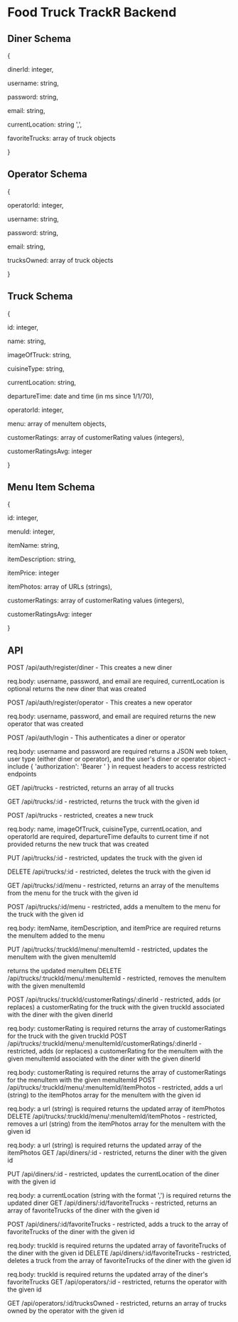 # Food Truck TrackR Backend

## Diner Schema

{

  dinerId: integer,

  username: string,

  password: string,

  email: string,

  currentLocation: string '<latitude>,<longitude>',
  
  favoriteTrucks: array of truck objects

}

## Operator Schema

{

operatorId: integer,

username: string,

password: string,

email: string,

trucksOwned: array of truck objects

}

## Truck Schema

{

id: integer,

name: string,

imageOfTruck: string,

cuisineType: string,

currentLocation: string,

departureTime: date and time (in ms since 1/1/70),

operatorId: integer,

menu: array of menuItem objects,

customerRatings: array of customerRating values (integers),

customerRatingsAvg: integer

}

## Menu Item Schema

{

id: integer,

menuId: integer,

itemName: string,

itemDescription: string,

itemPrice: integer

itemPhotos: array of URLs (strings),

customerRatings: array of customerRating values (integers),

customerRatingsAvg: integer

}

## API

POST /api/auth/register/diner - This creates a new diner

req.body: username, password, and email are required, currentLocation is optional
returns the new diner that was created

POST /api/auth/register/operator - This creates a new operator

req.body: username, password, and email are required
returns the new operator that was created

POST /api/auth/login - This authenticates a diner or operator

req.body: username and password are required
returns a JSON web token, user type (either diner or operator), and the user's diner or operator object - include { 'authorization': 'Bearer <token>' } in request headers to access restricted endpoints

GET /api/trucks - restricted, returns an array of all trucks

GET /api/trucks/:id - restricted, returns the truck with the given id

POST /api/trucks - restricted, creates a new truck

req.body: name, imageOfTruck, cuisineType, currentLocation, and operatorId are required, departureTime defaults to current time if not provided
returns the new truck that was created

PUT /api/trucks/:id - restricted, updates the truck with the given id

DELETE /api/trucks/:id - restricted, deletes the truck with the given id

GET /api/trucks/:id/menu - restricted, returns an array of the menuItems from the menu for the truck with the given id

POST /api/trucks/:id/menu - restricted, adds a menuItem to the menu for the truck with the given id

req.body: itemName, itemDescription, and itemPrice are required
returns the menuItem added to the menu

PUT /api/trucks/:truckId/menu/:menuItemId - restricted, updates the menuItem with the given menuItemId

returns the updated menuItem
DELETE /api/trucks/:truckId/menu/:menuItemId - restricted, removes the menuItem with the given menuItemId

POST /api/trucks/:truckId/customerRatings/:dinerId - restricted, adds (or replaces) a customerRating for the truck with the given truckId associated with the diner with the given dinerId

req.body: customerRating is required
returns the array of customerRatings for the truck with the given truckId
POST /api/trucks/:truckId/menu/:menuItemId/customerRatings/:dinerId - restricted, adds (or replaces) a customerRating for the menuItem with the given menuItemId associated with the diner with the given dinerId

req.body: customerRating is required
returns the array of customerRatings for the menuItem with the given menuItemId
POST /api/trucks/:truckId/menu/:menuItemId/itemPhotos - restricted, adds a url (string) to the itemPhotos array for the menuItem with the given id

req.body: a url (string) is required
returns the updated array of itemPhotos
DELETE /api/trucks/:truckId/menu/:menuItemId/itemPhotos - restricted, removes a url (string) from the itemPhotos array for the menuItem with the given id

req.body: a url (string) is required
returns the updated array of the itemPhotos
GET /api/diners/:id - restricted, returns the diner with the given id

PUT /api/diners/:id - restricted, updates the currentLocation of the diner with the given id

req.body: a currentLocation (string with the format ',') is required
returns the updated diner
GET /api/diners/:id/favoriteTrucks - restricted, returns an array of favoriteTrucks of the diner with the given id

POST /api/diners/:id/favoriteTrucks - restricted, adds a truck to the array of favoriteTrucks of the diner with the given id

req.body: truckId is required
returns the updated array of favoriteTrucks of the diner with the given id
DELETE /api/diners/:id/favoriteTrucks - restricted, deletes a truck from the array of favoriteTrucks of the diner with the given id

req.body: truckId is required
returns the updated array of the diner's favoriteTrucks
GET /api/operators/:id - restricted, returns the operator with the given id

GET /api/operators/:id/trucksOwned - restricted, returns an array of trucks owned by the operator with the given id
